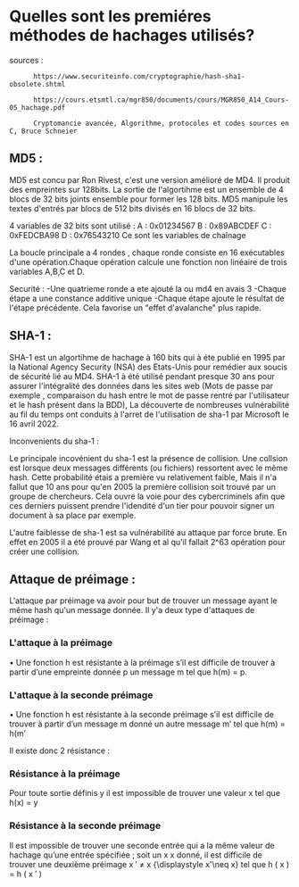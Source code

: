 # Quelles sont les premiéres méthodes de hachages utilisés? 

sources : 


          https://www.securiteinfo.com/cryptographie/hash-sha1-obsolete.shtml

          https://cours.etsmtl.ca/mgr850/documents/cours/MGR850_A14_Cours-05_hachage.pdf

          Cryptomancie avancée, Algorithme, protocoles et codes sources en C, Bruce Schneier

          



## MD5 : 
 MD5 est concu par Ron Rivest, c'est une version amélioré de MD4. Il produit des empreintes sur 128bits. La sortie de l'algortihme est un ensemble de 4 blocs de 32 bits joints ensemble pour former les 128 bits.
 MD5 manipule les textes d'entrés par blocs de 512 bits divisés en 16 blocs de 32 bits.
 
 4 variables de 32 bits sont utilisé :
 A : 0x01234567
 B : 0x89ABCDEF
 C : 0xFEDCBA98
 D : 0x76543210
 Ce sont les variables de chaînage

La boucle principale a 4 rondes , chaque ronde consiste en 16 exécutables d'une opération.Chaque opération calcule une fonction non linéaire de trois variables A,B,C et D.

 
 Securité : 
-Une quatrieme ronde a ete ajouté la ou md4 en avais 3
-Chaque étape a une constance additive unique 
-Chaque étape ajoute le résultat de l'étape précédente. Cela favorise un "effet d'avalanche" plus rapide.


 ## SHA-1 :



SHA-1 est un algortihme de hachage à 160 bits qui à éte publié en 1995 par la National Agency Security (NSA) des Etats-Unis pour remédier aux soucis de sécurité lié au MD4.
SHA-1 à été utilisé pendant presque 30 ans pour assurer l'intégralité des données dans les sites web (Mots de passe par exemple , comparaison du hash entre le mot de passe rentré par l'utilisateur et le hash présent dans la BDD),
La découverte de nombreuses vulnérabilité au fil du temps ont conduits à l'arret de l'utilisation de sha-1 par Microsoft le 16 avril 2022.

Inconvenients du sha-1 : 

Le principale incovénient du sha-1 est la présence de collision. Une collsion est lorsque deux messages différents (ou fichiers) ressortent avec le même hash. Cette probabilité étais a première vu relativement faible,
Mais il n'a fallut que 10 ans pour qu'en 2005 la première collision soit trouvé par un groupe de chercheurs. Cela ouvre la voie pour des cybercriminels afin que ces derniers puissent prendre l'idendité d'un tier pour pouvoir signer un document à sa place par exemple.

L'autre faiblesse de sha-1 est sa vulnérabilité au attaque par force brute. En effet en 2005 il a été prouvé par Wang et al qu'il fallait 2^63 opération pour créer une collision.


## Attaque de préimage : 

L'attaque par préimage va avoir pour but de trouver un message ayant le même hash qu'un message donnée. Il y'a deux type d'attaques de préimage : 

### L'attaque à la préimage

• Une fonction h est résistante à la préimage s’il est difficile
de trouver à partir d’une empreinte donnée p un message m
tel que h(m) = p.

### L'attaque à la seconde préimage

• Une fonction h est résistante à la seconde préimage s’il
est difficile de trouver à partir d’un message m donné un
autre message m’ tel que h(m) = h(m’

Il existe donc 2 résistance :

### Résistance à la préimage

Pour toute sortie définis y  il est impossible de trouver une valeur x tel que h(x) = y

### Résistance à la seconde préimage 

Il est impossible de trouver une seconde entrée qui a la même valeur de hachage qu’une entrée spécifiée ; soit un x x donné, il est difficile de trouver une deuxième préimage x ′ ≠ x {\displaystyle x'\neq x} tel que h ( x ) = h ( x ′ ) 



